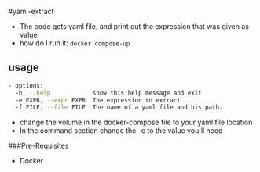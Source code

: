 #yaml-extract
- The code gets yaml file, and print out the expression that was given as value 
- how do I run it: `docker compose-up`
## usage
```bash
- options:
  -h, --help            show this help message and exit
  -e EXPR, --expr EXPR  The expression to extract
  -f FILE, --file FILE  The name of a yaml file and his path.
```
- change the volume in the docker-compose file to your
yaml file location
- In the command section change the -e to the value you'll need

###Pre-Requisites
- Docker 

